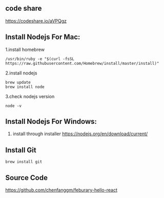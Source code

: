 ## code share
https://codeshare.io/aVPQgz

## Install Nodejs For Mac:
1.install homebrew
```
/usr/bin/ruby -e "$(curl -fsSL https://raw.githubusercontent.com/Homebrew/install/master/install)"
```
2.install nodejs
```
brew update
brew install node
```
3.check nodejs version
```
node -v
```
## Install Nodejs For Windows:

1. install through installer
https://nodejs.org/en/download/current/

## Install Git
```
brew install git
```

## Source Code
https://github.com/chenfanggm/feburary-hello-react
